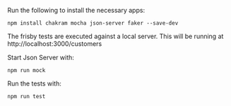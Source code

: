 Run the following to install the necessary apps:
```
npm install chakram mocha json-server faker --save-dev
```

The frisby tests are executed against a local server.
This will be running at http://localhost:3000/customers

Start Json Server with:
```
npm run mock
```

Run the tests with: 
```
npm run test
```